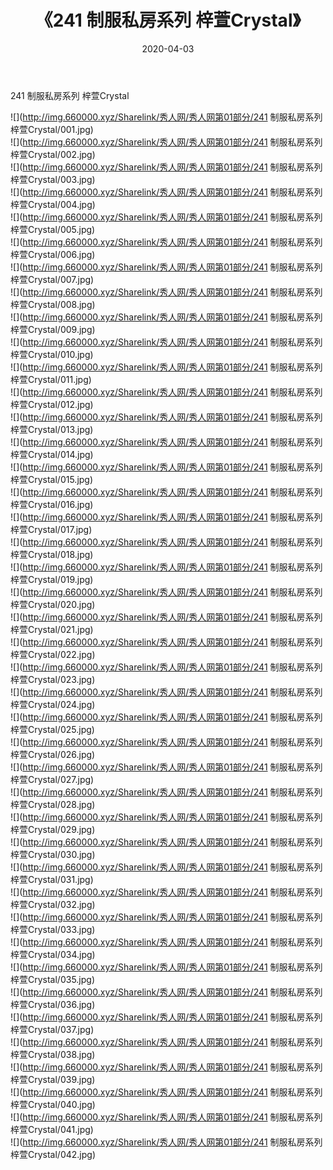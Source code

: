 ﻿---
layout: post
title:  《241 制服私房系列 梓萱Crystal》
date:   2020-04-03
img: http://img.660000.xyz/Sharelink/秀人网/秀人网第01部分/241 制服私房系列 梓萱Crystal/000.jpg
categories: [美女, 清纯, 唯美]
---

241 制服私房系列 梓萱Crystal

  ![](http://img.660000.xyz/Sharelink/秀人网/秀人网第01部分/241 制服私房系列 梓萱Crystal/001.jpg) <br> ![](http://img.660000.xyz/Sharelink/秀人网/秀人网第01部分/241 制服私房系列 梓萱Crystal/002.jpg) <br> ![](http://img.660000.xyz/Sharelink/秀人网/秀人网第01部分/241 制服私房系列 梓萱Crystal/003.jpg) <br> ![](http://img.660000.xyz/Sharelink/秀人网/秀人网第01部分/241 制服私房系列 梓萱Crystal/004.jpg) <br> ![](http://img.660000.xyz/Sharelink/秀人网/秀人网第01部分/241 制服私房系列 梓萱Crystal/005.jpg) <br> ![](http://img.660000.xyz/Sharelink/秀人网/秀人网第01部分/241 制服私房系列 梓萱Crystal/006.jpg) <br> ![](http://img.660000.xyz/Sharelink/秀人网/秀人网第01部分/241 制服私房系列 梓萱Crystal/007.jpg) <br> ![](http://img.660000.xyz/Sharelink/秀人网/秀人网第01部分/241 制服私房系列 梓萱Crystal/008.jpg) <br> ![](http://img.660000.xyz/Sharelink/秀人网/秀人网第01部分/241 制服私房系列 梓萱Crystal/009.jpg) <br> ![](http://img.660000.xyz/Sharelink/秀人网/秀人网第01部分/241 制服私房系列 梓萱Crystal/010.jpg) <br> ![](http://img.660000.xyz/Sharelink/秀人网/秀人网第01部分/241 制服私房系列 梓萱Crystal/011.jpg) <br> ![](http://img.660000.xyz/Sharelink/秀人网/秀人网第01部分/241 制服私房系列 梓萱Crystal/012.jpg) <br> ![](http://img.660000.xyz/Sharelink/秀人网/秀人网第01部分/241 制服私房系列 梓萱Crystal/013.jpg) <br> ![](http://img.660000.xyz/Sharelink/秀人网/秀人网第01部分/241 制服私房系列 梓萱Crystal/014.jpg) <br> ![](http://img.660000.xyz/Sharelink/秀人网/秀人网第01部分/241 制服私房系列 梓萱Crystal/015.jpg) <br> ![](http://img.660000.xyz/Sharelink/秀人网/秀人网第01部分/241 制服私房系列 梓萱Crystal/016.jpg) <br> ![](http://img.660000.xyz/Sharelink/秀人网/秀人网第01部分/241 制服私房系列 梓萱Crystal/017.jpg) <br> ![](http://img.660000.xyz/Sharelink/秀人网/秀人网第01部分/241 制服私房系列 梓萱Crystal/018.jpg) <br> ![](http://img.660000.xyz/Sharelink/秀人网/秀人网第01部分/241 制服私房系列 梓萱Crystal/019.jpg) <br> ![](http://img.660000.xyz/Sharelink/秀人网/秀人网第01部分/241 制服私房系列 梓萱Crystal/020.jpg) <br> ![](http://img.660000.xyz/Sharelink/秀人网/秀人网第01部分/241 制服私房系列 梓萱Crystal/021.jpg) <br> ![](http://img.660000.xyz/Sharelink/秀人网/秀人网第01部分/241 制服私房系列 梓萱Crystal/022.jpg) <br> ![](http://img.660000.xyz/Sharelink/秀人网/秀人网第01部分/241 制服私房系列 梓萱Crystal/023.jpg) <br> ![](http://img.660000.xyz/Sharelink/秀人网/秀人网第01部分/241 制服私房系列 梓萱Crystal/024.jpg) <br> ![](http://img.660000.xyz/Sharelink/秀人网/秀人网第01部分/241 制服私房系列 梓萱Crystal/025.jpg) <br> ![](http://img.660000.xyz/Sharelink/秀人网/秀人网第01部分/241 制服私房系列 梓萱Crystal/026.jpg) <br> ![](http://img.660000.xyz/Sharelink/秀人网/秀人网第01部分/241 制服私房系列 梓萱Crystal/027.jpg) <br> ![](http://img.660000.xyz/Sharelink/秀人网/秀人网第01部分/241 制服私房系列 梓萱Crystal/028.jpg) <br> ![](http://img.660000.xyz/Sharelink/秀人网/秀人网第01部分/241 制服私房系列 梓萱Crystal/029.jpg) <br> ![](http://img.660000.xyz/Sharelink/秀人网/秀人网第01部分/241 制服私房系列 梓萱Crystal/030.jpg) <br> ![](http://img.660000.xyz/Sharelink/秀人网/秀人网第01部分/241 制服私房系列 梓萱Crystal/031.jpg) <br> ![](http://img.660000.xyz/Sharelink/秀人网/秀人网第01部分/241 制服私房系列 梓萱Crystal/032.jpg) <br> ![](http://img.660000.xyz/Sharelink/秀人网/秀人网第01部分/241 制服私房系列 梓萱Crystal/033.jpg) <br> ![](http://img.660000.xyz/Sharelink/秀人网/秀人网第01部分/241 制服私房系列 梓萱Crystal/034.jpg) <br> ![](http://img.660000.xyz/Sharelink/秀人网/秀人网第01部分/241 制服私房系列 梓萱Crystal/035.jpg) <br> ![](http://img.660000.xyz/Sharelink/秀人网/秀人网第01部分/241 制服私房系列 梓萱Crystal/036.jpg) <br> ![](http://img.660000.xyz/Sharelink/秀人网/秀人网第01部分/241 制服私房系列 梓萱Crystal/037.jpg) <br> ![](http://img.660000.xyz/Sharelink/秀人网/秀人网第01部分/241 制服私房系列 梓萱Crystal/038.jpg) <br> ![](http://img.660000.xyz/Sharelink/秀人网/秀人网第01部分/241 制服私房系列 梓萱Crystal/039.jpg) <br> ![](http://img.660000.xyz/Sharelink/秀人网/秀人网第01部分/241 制服私房系列 梓萱Crystal/040.jpg) <br> ![](http://img.660000.xyz/Sharelink/秀人网/秀人网第01部分/241 制服私房系列 梓萱Crystal/041.jpg) <br> ![](http://img.660000.xyz/Sharelink/秀人网/秀人网第01部分/241 制服私房系列 梓萱Crystal/042.jpg) <br>